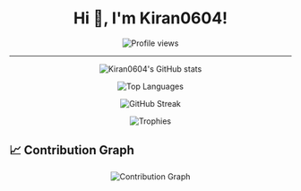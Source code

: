 <h1 align="center">Hi 👋, I'm Kiran0604!</h1>

<p align="center">
  <img src="https://komarev.com/ghpvc/?username=Kiran0604&label=Profile%20views&color=0e75b6&style=flat" alt="Profile views"/>
</p>

---

<!-- GitHub Stats Card -->
<p align="center">
  <img src="https://github-readme-stats.vercel.app/api?username=Kiran0604&show_icons=true&theme=dark&count_private=true" alt="Kiran0604's GitHub stats"/>
</p>

<!-- Most Used Languages -->
<p align="center">
  <img src="https://github-readme-stats.vercel.app/api/top-langs/?username=Kiran0604&layout=compact&theme=dark" alt="Top Languages"/>
</p>

<!-- GitHub Streak Stats -->
<p align="center">
  <img src="https://github-readme-streak-stats.herokuapp.com/?user=Kiran0604&theme=dark" alt="GitHub Streak"/>
</p>

<!-- Trophies (Achievements) -->
<p align="center">
  <img src="https://github-profile-trophy.vercel.app/?username=Kiran0604&theme=darkhub&no-frame=true&column=6" alt="Trophies"/>
</p>

## 📈 Contribution Graph
<p align="center">
  <img src="https://github-readme-activity-graph.cyclic.app/graph?username=Kiran0604&theme=github-dark" alt="Contribution Graph"/>
</p>

